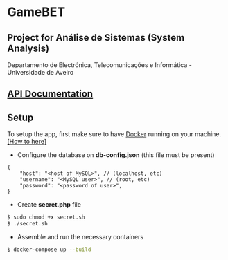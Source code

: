 # GameBET

## Project for Análise de Sistemas (System Analysis)

Departamento de Electrónica, Telecomunicações e Informática - Universidade de Aveiro

## [API Documentation](app/api/README.md)

## Setup
To setup the app, first make sure to have [Docker](https://www.docker.com/) running on your machine. [[How to here]](https://www.digitalocean.com/community/tutorials/how-to-install-and-use-docker-on-ubuntu-18-04)


- Configure the database on **db-config.json** (this file must be present)
```json5
{
    "host": "<host of MySQL>", // (localhost, etc)
    "username": "<MySQL user>", // (root, etc)
    "password": "<password of user>",
}
```

- Create **secret.php** file
```bash
$ sudo chmod +x secret.sh
$ ./secret.sh
```

- Assemble and run the necessary containers
```bash
$ docker-compose up --build
```